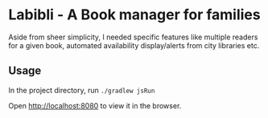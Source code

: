 # Labibli - A Book manager for families

Aside from sheer simplicity, I needed specific features 
like multiple readers for a given book, automated availability
display/alerts from city libraries etc.

## Usage

In the project directory, run `./gradlew jsRun`

Open [http://localhost:8080](http://localhost:8080) to view it in the browser.
